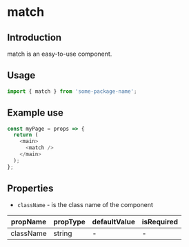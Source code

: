 # match

<!-- STORY -->

## Introduction

match is an easy-to-use component.

## Usage

```javascript
import { match } from 'some-package-name';
```

## Example use

```javascript
const myPage = props => {
  return (
    <main>
      <match />
    </main>
  );
};
```

## Properties

- `className` - is the class name of the component

| propName  | propType | defaultValue | isRequired |
| --------- | -------- | ------------ | ---------- |
| className | string   | -            | -          |
